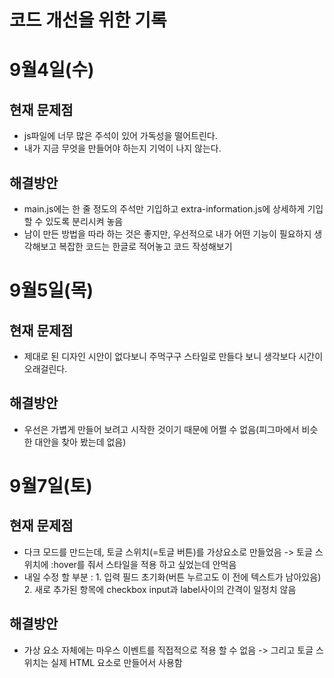 # 코드 개선을 위한 기록

# 9월4일(수)

## 현재 문제점

- js파일에 너무 많은 주석이 있어 가독성을 떨어트린다.
- 내가 지금 무엇을 만들어야 하는지 기억이 나지 않는다.

## 해결방안

- main.js에는 한 줄 정도의 주석만 기입하고 extra-information.js에 상세하게 기입 할 수 있도록 분리시켜 놓음
- 남이 만든 방법을 따라 하는 것은 좋지만, 우선적으로 내가 어떤 기능이 필요하지 생각해보고 복잡한 코드는 한글로 적어놓고 코드 작성해보기

# 9월5일(목)

## 현재 문제점

- 제대로 된 디자인 시안이 없다보니 주먹구구 스타일로 만들다 보니 생각보다 시간이 오래걸린다.

## 해결방안

- 우선은 가볍게 만들어 보려고 시작한 것이기 때문에 어쩔 수 없음(피그마에서 비슷한 대안을 찾아 봤는데 없음)

# 9월7일(토)

## 현재 문제점

- 다크 모드를 만드는데, 토글 스위치(=토글 버튼)를 가상요소로 만들었음 -> 토글 스위치에 :hover를 줘서 스타일을 적용 하고 싶었는데 안먹음
- 내일 수정 할 부분 : 1. 입력 필드 초기화(버튼 누르고도 이 전에 텍스트가 남아있음) 2. 새로 추가된 항목에 checkbox input과 label사이의 간격이 일정치 않음

## 해결방안

- 가상 요소 자체에는 마우스 이벤트를 직접적으로 적용 할 수 없음 -> 그리고 토글 스위치는 실제 HTML 요소로 만들어서 사용함
